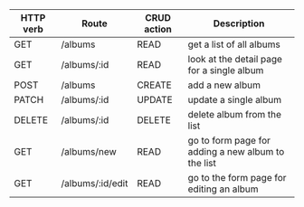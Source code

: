 | HTTP verb  | Route | CRUD action | Description |
|--------------|-----------|-----------|-----------|
|GET|/albums|READ|get a list of all albums|
|GET|/albums/:id|READ|look at the detail page for a single album|
|POST|/albums|CREATE|add a new album|
|PATCH|/albums/:id|UPDATE|update a single album|
|DELETE|/albums/:id|DELETE|delete album from the list|
|GET|/albums/new|READ|go to form page for adding a new album to the list|
|GET|/albums/:id/edit|READ|go to the form page for editing an album|
